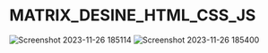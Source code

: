 # MATRIX_DESINE_HTML_CSS_JS
![Screenshot 2023-11-26 185114](https://github.com/Narayan-Thakare/MATRIX_DESINE_HTML_CSS_JS/assets/113063658/506aa228-9c9c-40fe-aa5d-9ee7f9c3455d)
![Screenshot 2023-11-26 185400](https://github.com/Narayan-Thakare/MATRIX_DESINE_HTML_CSS_JS/assets/113063658/c727a8b1-eda9-47c5-bce3-6f187045b775)

